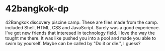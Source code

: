 # 42bangkok-dp
42Bangkok discovery piscine camp. These are files made from the camp. included Shell, HTML, CSS and JavaScript.
Surely was a good experience. I've got new friends that interesed in technology field.
I love the way the tought me there. It was like pushed you into a pool and made you able to swim by yourself. Maybe can be called by "Do it or die.", I guess?
